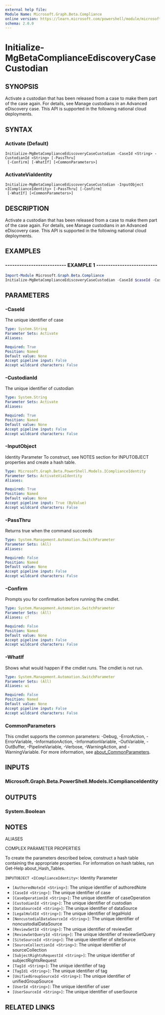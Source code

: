 ```yaml
---
external help file:
Module Name: Microsoft.Graph.Beta.Compliance
online version: https://learn.microsoft.com/powershell/module/microsoft.graph.beta.compliance/initialize-mgbetacomplianceediscoverycasecustodian
schema: 2.0.0
---
```


# Initialize-MgBetaComplianceEdiscoveryCaseCustodian

## SYNOPSIS
Activate a custodian that has been released from a case to make them part of the case again.
For details, see Manage custodians in an Advanced eDiscovery case.
This API is supported in the following national cloud deployments.

## SYNTAX

### Activate (Default)
```
Initialize-MgBetaComplianceEdiscoveryCaseCustodian -CaseId <String> -CustodianId <String> [-PassThru]
 [-Confirm] [-WhatIf] [<CommonParameters>]
```

### ActivateViaIdentity
```
Initialize-MgBetaComplianceEdiscoveryCaseCustodian -InputObject <IComplianceIdentity> [-PassThru] [-Confirm]
 [-WhatIf] [<CommonParameters>]
```

## DESCRIPTION
Activate a custodian that has been released from a case to make them part of the case again.
For details, see Manage custodians in an Advanced eDiscovery case.
This API is supported in the following national cloud deployments.

## EXAMPLES

### -------------------------- EXAMPLE 1 --------------------------
```powershell
Import-Module Microsoft.Graph.Beta.Compliance
Initialize-MgBetaComplianceEdiscoveryCaseCustodian -CaseId $caseId -CustodianId $custodianId
```



## PARAMETERS

### -CaseId
The unique identifier of case

```yaml
Type: System.String
Parameter Sets: Activate
Aliases:

Required: True
Position: Named
Default value: None
Accept pipeline input: False
Accept wildcard characters: False
```

### -CustodianId
The unique identifier of custodian

```yaml
Type: System.String
Parameter Sets: Activate
Aliases:

Required: True
Position: Named
Default value: None
Accept pipeline input: False
Accept wildcard characters: False
```

### -InputObject
Identity Parameter
To construct, see NOTES section for INPUTOBJECT properties and create a hash table.

```yaml
Type: Microsoft.Graph.Beta.PowerShell.Models.IComplianceIdentity
Parameter Sets: ActivateViaIdentity
Aliases:

Required: True
Position: Named
Default value: None
Accept pipeline input: True (ByValue)
Accept wildcard characters: False
```

### -PassThru
Returns true when the command succeeds

```yaml
Type: System.Management.Automation.SwitchParameter
Parameter Sets: (All)
Aliases:

Required: False
Position: Named
Default value: None
Accept pipeline input: False
Accept wildcard characters: False
```

### -Confirm
Prompts you for confirmation before running the cmdlet.

```yaml
Type: System.Management.Automation.SwitchParameter
Parameter Sets: (All)
Aliases: cf

Required: False
Position: Named
Default value: None
Accept pipeline input: False
Accept wildcard characters: False
```

### -WhatIf
Shows what would happen if the cmdlet runs.
The cmdlet is not run.

```yaml
Type: System.Management.Automation.SwitchParameter
Parameter Sets: (All)
Aliases: wi

Required: False
Position: Named
Default value: None
Accept pipeline input: False
Accept wildcard characters: False
```

### CommonParameters
This cmdlet supports the common parameters: -Debug, -ErrorAction, -ErrorVariable, -InformationAction, -InformationVariable, -OutVariable, -OutBuffer, -PipelineVariable, -Verbose, -WarningAction, and -WarningVariable. For more information, see [about_CommonParameters](http://go.microsoft.com/fwlink/?LinkID=113216).

## INPUTS

### Microsoft.Graph.Beta.PowerShell.Models.IComplianceIdentity

## OUTPUTS

### System.Boolean

## NOTES

ALIASES

COMPLEX PARAMETER PROPERTIES

To create the parameters described below, construct a hash table containing the appropriate properties. For information on hash tables, run Get-Help about_Hash_Tables.


`INPUTOBJECT <IComplianceIdentity>`: Identity Parameter
  - `[AuthoredNoteId <String>]`: The unique identifier of authoredNote
  - `[CaseId <String>]`: The unique identifier of case
  - `[CaseOperationId <String>]`: The unique identifier of caseOperation
  - `[CustodianId <String>]`: The unique identifier of custodian
  - `[DataSourceId <String>]`: The unique identifier of dataSource
  - `[LegalHoldId <String>]`: The unique identifier of legalHold
  - `[NoncustodialDataSourceId <String>]`: The unique identifier of noncustodialDataSource
  - `[ReviewSetId <String>]`: The unique identifier of reviewSet
  - `[ReviewSetQueryId <String>]`: The unique identifier of reviewSetQuery
  - `[SiteSourceId <String>]`: The unique identifier of siteSource
  - `[SourceCollectionId <String>]`: The unique identifier of sourceCollection
  - `[SubjectRightsRequestId <String>]`: The unique identifier of subjectRightsRequest
  - `[TagId <String>]`: The unique identifier of tag
  - `[TagId1 <String>]`: The unique identifier of tag
  - `[UnifiedGroupSourceId <String>]`: The unique identifier of unifiedGroupSource
  - `[UserId <String>]`: The unique identifier of user
  - `[UserSourceId <String>]`: The unique identifier of userSource

## RELATED LINKS

